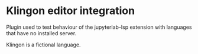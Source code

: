# Klingon editor integration

Plugin used to test behaviour of the jupyterlab-lsp extension with languages that have
no installed server.

Klingon is a fictional language.
